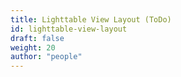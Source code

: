 ```yaml
---
title: Lighttable View Layout (ToDo)
id: lighttable-view-layout
draft: false
weight: 20
author: "people"
---
```

